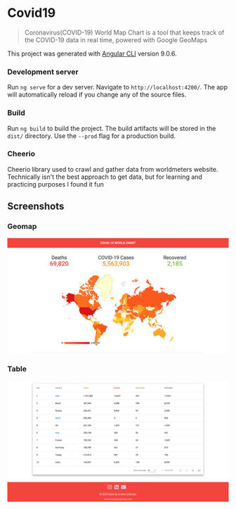 # Covid19

> Coronavirus(COVID-19) World Map Chart is a tool that keeps track of the COVID-19 data in real time, powered with Google GeoMaps

This project was generated with [Angular CLI](https://github.com/angular/angular-cli) version 9.0.6.

### Development server

Run `ng serve` for a dev server. Navigate to `http://localhost:4200/`. The app will automatically reload if you change any of the source files.

### Build

Run `ng build` to build the project. The build artifacts will be stored in the `dist/` directory. Use the `--prod` flag for a production build.

### Cheerio
Cheerio library used to crawl and gather data from worldmeters website. Technically isn't the best approach to get data, but for learning and practicing purposes I found it fun

## Screenshots

### Geomap

<img src="src/assets/img/appimage.png" alt=""/>

### Table

<img src="src/assets/img/appimage_2.png" alt=""/>
